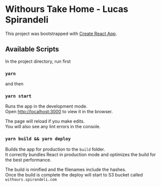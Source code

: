 # Withours Take Home - Lucas Spirandeli

This project was bootstrapped with [Create React App](https://github.com/facebook/create-react-app).

## Available Scripts

In the project directory, run first 

### `yarn`


and then

### `yarn start`

Runs the app in the development mode.\
Open [http://localhost:3000](http://localhost:3000) to view it in the browser.

The page will reload if you make edits.\
You will also see any lint errors in the console.

### `yarn build && yarn deploy`

Builds the app for production to the `build` folder.\
It correctly bundles React in production mode and optimizes the build for the best performance.

The build is minified and the filenames include the hashes.\
Once the build is complete the deploy will start to S3 bucket called `withours.spirandeli.com`
